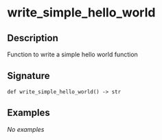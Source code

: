 # write_simple_hello_world

## Description
Function to write a simple hello world function

## Signature
```
def write_simple_hello_world() -> str
```

## Examples
_No examples_
